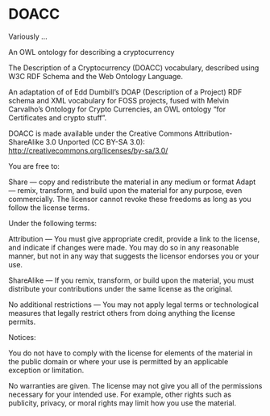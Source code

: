 DOACC
=====

Variously ...

An OWL ontology for describing a cryptocurrency

The Description of a Cryptocurrency (DOACC) vocabulary, described using W3C RDF Schema and the Web Ontology Language.

An adaptation of of Edd Dumbill’s DOAP (Description of a Project) RDF schema and XML vocabulary for FOSS projects, fused with Melvin Carvalho’s Ontology for Crypto Currencies, an OWL ontology “for Certificates and crypto stuff”.

DOACC is made available under the Creative Commons Attribution-ShareAlike 3.0 Unported (CC BY-SA 3.0):
http://creativecommons.org/licenses/by-sa/3.0/

You are free to:

Share — copy and redistribute the material in any medium or format
Adapt — remix, transform, and build upon the material for any purpose, even commercially.
The licensor cannot revoke these freedoms as long as you follow the license terms.

Under the following terms:

Attribution — You must give appropriate credit, provide a link to the license, and indicate if changes were made. You may do so in any reasonable manner, but not in any way that suggests the licensor endorses you or your use.

ShareAlike — If you remix, transform, or build upon the material, you must distribute your contributions under the same license as the original.

No additional restrictions — You may not apply legal terms or technological measures that legally restrict others from doing anything the license permits.


Notices:

You do not have to comply with the license for elements of the material in the public domain or where your use is permitted by an applicable exception or limitation.

No warranties are given. The license may not give you all of the permissions necessary for your intended use. For example, other rights such as publicity, privacy, or moral rights may limit how you use the material.
